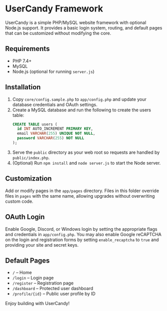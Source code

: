 # UserCandy Framework

UserCandy is a simple PHP/MySQL website framework with optional Node.js support. It provides a basic login system, routing, and default pages that can be customized without modifying the core.

## Requirements
- PHP 7.4+
- MySQL
- Node.js (optional for running `server.js`)

## Installation
1. Copy `core/config.sample.php` to `app/config.php` and update your database credentials and OAuth settings.
2. Create a MySQL database and run the following to create the users table:
   ```sql
   CREATE TABLE users (
     id INT AUTO_INCREMENT PRIMARY KEY,
     email VARCHAR(255) UNIQUE NOT NULL,
     password VARCHAR(255) NOT NULL
   );
   ```
3. Serve the `public` directory as your web root so requests are handled by `public/index.php`.
4. (Optional) Run `npm install` and `node server.js` to start the Node server.

## Customization
Add or modify pages in the `app/pages` directory. Files in this folder override files in `pages` with the same name, allowing upgrades without overwriting custom code.

## OAuth Login
Enable Google, Discord, or Windows login by setting the appropriate flags and credentials in `app/config.php`.
You may also enable Google reCAPTCHA on the login and registration forms by
setting `enable_recaptcha` to `true` and providing your site and secret keys.

## Default Pages
- `/` – Home
- `/login` – Login page
- `/register` – Registration page
- `/dashboard` – Protected user dashboard
- `/profile/{id}` – Public user profile by ID

Enjoy building with UserCandy!
